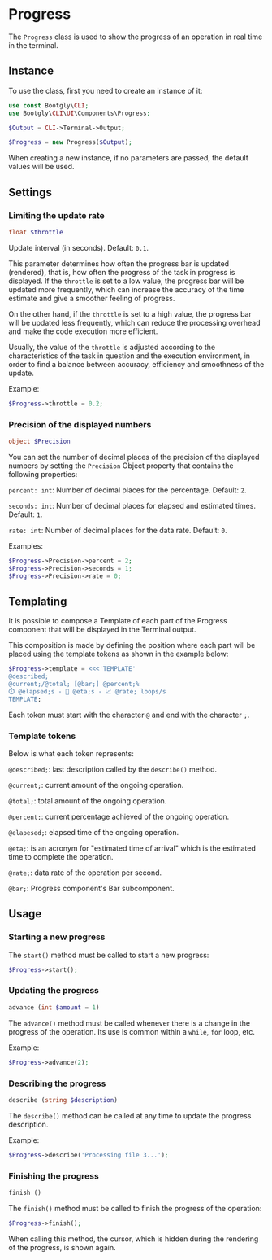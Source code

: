 # Progress

The `Progress` class is used to show the progress of an operation in real time in the terminal.

## Instance

To use the class, first you need to create an instance of it:

```php
use const Bootgly\CLI;
use Bootgly\CLI\UI\Components\Progress;

$Output = CLI->Terminal->Output;

$Progress = new Progress($Output);
```

When creating a new instance, if no parameters are passed, the default values will be used.

## Settings

### Limiting the update rate

```php
float $throttle
```

Update interval (in seconds). Default: `0.1`.

This parameter determines how often the progress bar is updated (rendered), that is, how often the progress of the task in progress is displayed. If the `throttle` is set to a low value, the progress bar will be updated more frequently, which can increase the accuracy of the time estimate and give a smoother feeling of progress.

On the other hand, if the `throttle` is set to a high value, the progress bar will be updated less frequently, which can reduce the processing overhead and make the code execution more efficient.

Usually, the value of the `throttle` is adjusted according to the characteristics of the task in question and the execution environment, in order to find a balance between accuracy, efficiency and smoothness of the update.

Example:

```php
$Progress->throttle = 0.2;
```

### Precision of the displayed numbers

```php
object $Precision
```

You can set the number of decimal places of the precision of the displayed numbers by setting the `Precision` Object property that contains the following properties:

`percent: int`: Number of decimal places for the percentage. Default: `2`.

`seconds: int`: Number of decimal places for elapsed and estimated times. Default: `1`.

`rate: int`: Number of decimal places for the data rate. Default: `0`.

Examples:

```php
$Progress->Precision->percent = 2;
$Progress->Precision->seconds = 1;
$Progress->Precision->rate = 0;
```

## Templating

It is possible to compose a Template of each part of the Progress component that will be displayed in the Terminal output.

This composition is made by defining the position where each part will be placed using the template tokens as shown in the example below:

```php
$Progress->template = <<<'TEMPLATE'
@described;
@current;/@total; [@bar;] @percent;%
⏱️ @elapsed;s - 🏁 @eta;s - 📈 @rate; loops/s
TEMPLATE;
```

Each token must start with the character `@` and end with the character `;`.

### Template tokens

Below is what each token represents:

`@described;`: last description called by the `describe()` method.

`@current;`: current amount of the ongoing operation.

`@total;`: total amount of the ongoing operation.

`@percent;`: current percentage achieved of the ongoing operation.

`@elapesed;`: elapsed time of the ongoing operation.

`@eta;`: is an acronym for "estimated time of arrival" which is the estimated time to complete the operation.

`@rate;`: data rate of the operation per second.

`@bar;`: Progress component's Bar subcomponent.

## Usage

### Starting a new progress

The `start()` method must be called to start a new progress:

```php
$Progress->start();
```

### Updating the progress

```php
advance (int $amount = 1)
```

The `advance()` method must be called whenever there is a change in the progress of the operation.
Its use is common within a `while`, `for` loop, etc.

Example:

```php
$Progress->advance(2);
```

### Describing the progress

```php
describe (string $description)
```

The `describe()` method can be called at any time to update the progress description.

Example:

```php
$Progress->describe('Processing file 3...');
```

### Finishing the progress

```php
finish ()
```

The `finish()` method must be called to finish the progress of the operation:

```php
$Progress->finish();
```

When calling this method, the cursor, which is hidden during the rendering of the progress, is shown again.
